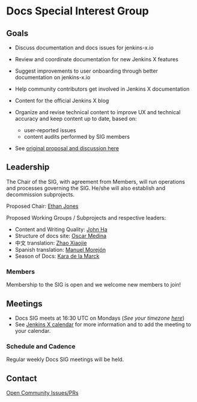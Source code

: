 # Docs Special Interest Group

## Goals
* Discuss documentation and docs issues for jenkins-x.io
* Review and coordinate documentation for new Jenkins X features
* Suggest improvements to user onboarding through better documentation on  jenkins-x.io
* Help community contributors get involved in Jenkins X documentation
* Content for the official Jenkins X blog
* Organize and revise technical content to improve UX and technical accuracy and keep content up to date, based on:

     * user-reported issues
     * content audits performed by SIG members
* See [original proposal and discussion here](https://github.com/jenkins-x/jx-docs/issues/2675)

## Leadership

The Chair of the SIG, with agreement from Members, will run operations and processes governing the SIG. He/she will also establish and decommission subprojects.

Proposed Chair: [Ethan Jones](https://github.com/ethangj)

Proposed Working Groups / Subprojects and respective leaders:
* Content and Writing Quality: [John Ha](https://github.com/jha-cloudbees)
* Structure of docs site: [Oscar Medina](https://github.com/sharepointoscar)
* 中文 translation: [Zhao Xiaojie](https://github.com/LinuxSuRen)
* Spanish translation: [Manuel Morejón](https://github.com/mmorejon)
* Season of Docs: [Kara de la Marck](https://github.com/MarckK)


### Members
Membership to the SIG is open and we welcome new members to join!

## Meetings
* Docs SIG meets at 16:30 UTC on Mondays (*See your timezone [here](https://time.is/1630_in_UTC)*)
* See [Jenkins X calendar](https://jenkins-x.io/community/calendar/) for more information and to add the meeting to your calendar.


### Schedule and Cadence
Regular weekly Docs SIG meetings will be held.

## Contact
[Open Community Issues/PRs](https://github.com/jenkins-x/jx-docs/issues)
